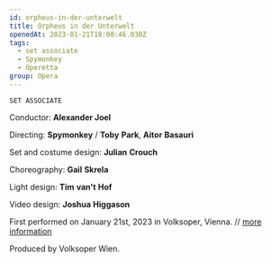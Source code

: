 ```yaml
---
id: orpheus-in-der-unterwelt
title: Orpheus in der Unterwelt
openedAt: 2023-01-21T18:00:46.030Z
tags:
  - set associate
  - Spymonkey
  - Operetta
group: Opera
---
```

`SET ASSOCIATE`

Conductor: **Alexander Joel**

Directing: **Spymonkey** / **Toby** **Park**, **Aitor** **Basauri**

Set and costume design: **Julian** **Crouch**

Choreography: **Gail** **Skrela**

Light design: **Tim** **van't** **Hof**

Video design: **Joshua** **Higgason**

First performed on January 21st, 2023 in Volksoper, Vienna. // [more information](https://www.volksoper.at/produktion/orpheus-in-der-unterwelt-2023.de.html)

Produced by Volksoper Wien.
